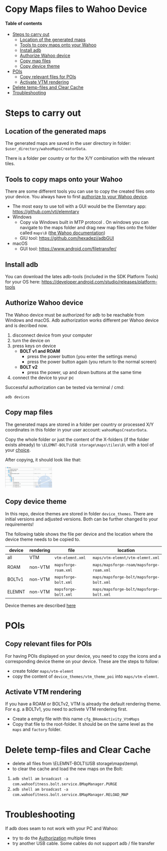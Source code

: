 # Copy Maps files to Wahoo Device <!-- omit in toc -->

#### Table of contents <!-- omit in toc -->
- [Steps to carry out](#steps-to-carry-out)
  - [Location of the generated maps](#location-of-the-generated-maps)
  - [Tools to copy maps onto your Wahoo](#tools-to-copy-maps-onto-your-wahoo)
  - [Install adb](#install-adb)
  - [Authorize Wahoo device](#authorize-wahoo-device)
  - [Copy map files](#copy-map-files)
  - [Copy device theme](#copy-device-theme)
- [POIs](#pois)
  - [Copy relevant files for POIs](#copy-relevant-files-for-pois)
  - [Activate VTM rendering](#activate-vtm-rendering)
- [Delete temp-files and Clear Cache](#delete-temp-files-and-clear-cache)
- [Troubleshooting](#troubleshooting)

# Steps to carry out
## Location of the generated maps
The generated maps are saved in the user directory in folder: `$user_directory/wahooMapsCreatorData`.

There is a folder per country or for the X/Y combination with the relevant tiles.

## Tools to copy maps onto your Wahoo
There are some different tools you can use to copy the created files onto your device.
You always have to first [authorize to your Wahoo device](#authorize-wahoo-device).

- The most easy to use toll with a GUI would be the Elemntary app: https://github.com/vti/elemntary
- Windows
  - Copy via Windows built in MTP protocol . On windows you can navigate to the maps folder and drag new map files onto the folder called `maps\8` ([the Wahoo documentation](https://support.wahoofitness.com/hc/en-us/articles/115000127910-Connecting-ELEMNT-BOLT-ROAM-to-Desktop-or-Laptop-Computers))
  - GIU tool: https://github.com/hexadezi/adbGUI
- macOS
  - GUI tool: https://www.android.com/filetransfer/

## Install adb
You can download the lates adb-tools (included in the SDK Platform Tools) for your OS here:
https://developer.android.com/studio/releases/platform-tools

## Authorize Wahoo device
The Wahoo device must be authorized for adb to be reachable from Windows and macOS. Adb authorization works different per Wahoo device and is decribed now.

1. disconnect device from your computer
2. turn the device on
3. press keys on device
   * **BOLT v1 and ROAM**
     * press the power button (you enter the settings menu)
     * press the power button again (you return to the normal screen)
   * **BOLT v2**
     * press the power, up and down buttons at the same time
4. connect the device to your pc

Successful authorization can be tested via terminal / cmd:
```
adb devices
```

## Copy map files
The generated maps are stored in a folder per country or processed X/Y coordinates in this folder in your user account: `wahooMapsCreatorData`.

Copy the whole folder or just the content of the X-folders (if the folder exists already) to `\ELEMNT-BOLT\USB storage\maps\tiles\8\` with a tool of your [choice](#tools-to-copy-maps-onto-your-wahoo).

After copying, it should look like that:

<img src="./maps-file-strucutre.png" alt="filestructure on device" width=30%>

## Copy device theme
In this repo, device themes are stored in folder `device_themes`. There are initial versions and adjusted versions. Both can be further changed to your requirements!

The following table shows the file per device and the location where the device theme needs to be copied to.

| device | rendering |  file                 | location                                 |
| ------ | ------ | -------------------- | ---------------------------------------- |
| all | VTM | `vtm-elemnt.xml`     | `maps/vtm-elemnt/vtm-elemnt.xml`         |
| ROAM   | non-VTM | `mapsforge-roam.xml` | `maps/mapsforge-roam/mapsforge-roam.xml` |
| BOLTv1 | non-VTM | `mapsforge-bolt.xml` | `maps/mapsforge-bolt/mapsforge-bolt.xml` |
| ELEMNT | non-VTM | `mapsforge-bolt.xml` | `maps/mapsforge-bolt/mapsforge-bolt.xml` |

Device themes are described [here](TAGS_ON_MAP_AND_DEVICE.md#Device-Theme)

# POIs
## Copy relevant files for POIs
For having POIs displayed on your device, you need to copy the icons and a corresponding device theme on your device.
These are the steps to follow:
- create folder `maps/vtm-elemnt`
- copy the content of  `device_themes/vtm_theme_poi` into  `maps/vtm-elemnt`.

## Activate VTM rendering
If you have a ROAM or BOLTv2, VTM is already the default rendering theme.
For e.g. a BOLTv1, you need to activete VTM rendering first.

- Create a empty file with this name `cfg_BHomeActivity_VtmMaps`
- Copy that file to the root-folder. It should be on the same level as the `maps` and `factory` folder.

# Delete temp-files and Clear Cache
- delete all files from \ELEMNT-BOLT\USB storage\maps\temp\
- to clear the cache and load the new maps on the Bolt:
1. `adb shell am broadcast -a com.wahoofitness.bolt.service.BMapManager.PURGE`
2. `adb shell am broadcast -a com.wahoofitness.bolt.service.BMapManager.RELOAD_MAP`

# Troubleshooting
If adb does seam to not work with your PC and Wahoo:
- try to do the [Authorization](#authorize-bolt-to-connect-to-windows--macos) multiple times
- try another USB cable. Some cables do not support adb / file transfer
